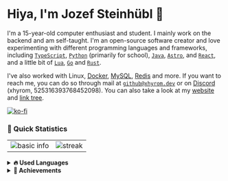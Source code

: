 # Hiya, I'm Jozef Steinhübl 👋

I'm a 15-year-old computer enthusiast and student. I mainly work on the backend and am self-taught. I'm an open-source software creator and love experimenting with different programming languages and frameworks, including [`TypeScript`](https://www.typescriptlang.org/), [`Python`](https://python.org) (primarily for school), [`Java`](http://java.net/), [`Astro`](https://astro.dev), and [`React`](https://react.dev), and a little bit of [`Lua`](https://lua.org), [`Go`](https://go.dev) and [`Rust`](https://rust-lang.org).

I've also worked with Linux, [Docker](https://docker.com), [MySQL](https://mysql.com), [Redis](https://redis.io) and more. If you want to reach me, you can do so through mail at [`github@xhyrom.dev`](mailto:lol@xhyrom.dev) or on [Discord](https://discord.com/users/525316393768452098) (xhyrom, 525316393768452098). You can also take a look at my [website](https://xhyrom.dev) and [link tree](https://links.xhyrom.dev).

[![ko-fi](https://ko-fi.com/img/githubbutton_sm.svg)](https://ko-fi.com/S6S0KA3I5)

### 👀 Quick Statistics

<table>
    <tr>
        <td style="padding=0;width=50%;">
            <img align="center" style="padding=0;" src="https://github-readme-stats.vercel.app/api?username=xhyrom&title_color=FB8C00&text_color=ffffff&bg_color=151515&hide_border=true&hide_title=true&show_icons=true&count_private=true" alt="basic info" />
        </td>
        <td style="padding=0;width=50%;">
            <img align="center" style="padding=0;" src="https://github-readme-streak-stats.herokuapp.com/?user=xhyrom&theme=dark&hide_border=true" alt="streak" />
        </td>
    </tr>
</table>

<details>	
    <summary><b>🔥 Used Languages</b></summary>
    <%- await embed(`languages`, { languages: true, languages_details: "bytes-size, percentage", languages_skipped: "discord-datamining" }) %>
</details>

<details>	
    <summary><b>🏅 Achievements</b></summary>
    <%- await embed(`achievements`, { achievements: true, achievements_threshold: "C", achievements_display: "compact" }) %>
    <details>
        <summary><b>Detailed</b></summary>
        <%- await embed(`achievements_detailed`, { achievements: true, achievements_threshold: "C", achievements_display: "detailed" }) %>
    </details>
</details>
